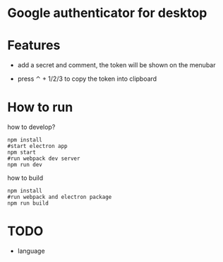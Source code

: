 Google authenticator for desktop
================================================

# Features

* add a secret and comment, the token will be shown on the menubar

* press ⌃ + 1/2/3 to copy the token into clipboard

# How to run

how to develop?

    npm install
    #start electron app
    npm start
    #run webpack dev server
    npm run dev

how to build

    npm install
    #run webpack and electron package
    npm run build

# TODO

* language
